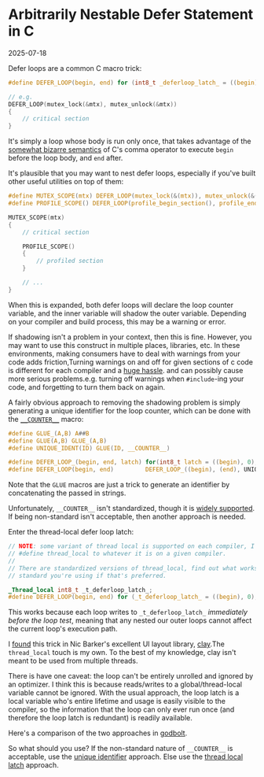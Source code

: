 # Arbitrarily Nestable Defer Statement in C

<publish-date>2025-07-18</publish-date>

Defer loops are a common C macro trick:

```c
#define DEFER_LOOP(begin, end) for (int8_t _deferloop_latch_ = ((begin), 0); !_deferloop_latch_; _deferloop_latch_ = 1, (end))

// e.g.
DEFER_LOOP(mutex_lock(&mtx), mutex_unlock(&mtx))
{
    // critical section
}
```

It's simply a loop whose body is run only once, that takes advantage of the <a
    href="https://en.wikipedia.org/wiki/Comma_operator#Syntax"
    target="_blank">somewhat bizarre semantics</a> of C's comma operator to
execute `begin` before the loop body, and `end` after.

It's plausible that you may want to nest defer loops, especially if you've
built other useful utilities on top of them:

```c
#define MUTEX_SCOPE(mtx) DEFER_LOOP(mutex_lock(&(mtx)), mutex_unlock(&(mtx)))
#define PROFILE_SCOPE() DEFER_LOOP(profile_begin_section(), profile_end_section())

MUTEX_SCOPE(mtx)
{
    // critical section

    PROFILE_SCOPE()
    {
        // profiled section
    }

    // ...
}
```

When this is expanded, both defer loops will declare the loop counter variable,
and the inner variable will shadow the outer variable. Depending on your
compiler and build process, this may be a warning or error.

If shadowing isn't a problem in your context, then this is fine. However, you
may want to use this construct in multiple places, libraries, etc. In these
environments, making consumers have to deal with warnings from your code adds
friction,<fn>Turning warnings on and off for given sections of c code is
    different for each compiler and a <a
        href="https://github.com/beaumccartney/root_c/blob/db39ac541d2700a7ba5352fc76049d57defc943f/layers/base/base_strings.c#L1-L16"
        target="_blank">huge hassle</a>.</fn> and can possibly cause more
serious problems.<fn>e.g. turning off warnings when `#include`-ing your code,
    and forgetting to turn them back on again.</fn>

A fairly obvious approach to removing the shadowing problem is simply <span
    id="unique-ident-code">generating a unique identifier for the loop
    counter</span>, which can be done with the <a
    href="https://www.open-std.org/JTC1/sc22/wg14/www/docs/n3457.htm"
    target="_blank">`__COUNTER__`</a> macro:

```c
#define GLUE_(A,B) A##B
#define GLUE(A,B) GLUE_(A,B)
#define UNIQUE_IDENT(ID) GLUE(ID, __COUNTER__)

#define DEFER_LOOP_(begin, end, latch) for(int8_t latch = ((begin), 0); !latch; latch = 1, (end))
#define DEFER_LOOP(begin, end)         DEFER_LOOP_((begin), (end), UNIQUE_IDENT(_deferloop_latch_))
```

Note that the `GLUE` macros are just a trick to generate an identifier by
concatenating the passed in strings.

Unfortunately, `__COUNTER__` isn't standardized, though it is <a
    href="https://isocpp.org/files/papers/P3384R0.html#rationale-for-standardization"
    target="_blank">widely supported</a>. If being non-standard isn't
acceptable, then another approach is needed.

Enter the <span id="thread-local-latch-code">thread-local defer loop latch:</span>

```c
// NOTE: some variant of thread local is supported on each compiler, I just
// #define thread_local to whatever it is on a given compiler.
//
// There are standardized versions of thread_local, find out what works in the
// standard you're using if that's preferred.

_Thread_local int8_t _t_deferloop_latch_;
#define DEFER_LOOP(begin, end) for (_t_deferloop_latch_ = ((begin), 0); !_t_deferloop_latch_; _t_deferloop_latch_ = 1, (end))
```

This works because each loop writes to `_t_deferloop_latch_` *immediately
before the loop test*, meaning that any nested our outer loops cannot affect
the current loop's execution path.

I <a
    href="https://github.com/nicbarker/clay/blob/91c6d0577409908e4bfa1e6930e8f3cea82ec7f0/clay.h#L104-L141"
    target="_blank">found</a> this trick in Nic Barker's excellent UI layout
library, <a href="https://www.nicbarker.com/clay"
    target="_blank">clay</a>.<fn>The `thread_local` touch is my own. To the
    best of my knowledge, clay isn't meant to be used from multiple
    threads.</fn>

There is have one caveat: the loop can't be entirely unrolled and ignored by an
optimizer. I think this is because reads/writes to a global/thread-local
variable cannot be ignored. With the usual approach, the loop latch is a local
variable who's entire lifetime and usage is easily visible to the compiler, so
the information that the loop can only ever run once (and therefore the loop
latch is redundant) is readily available.

Here's a comparison of the two approaches in <a href="https://godbolt.org/z/MrMeGj381" target="_blank">godbolt</a>.

So what should you use? If the non-standard nature of `__COUNTER__` is
acceptable, use the [unique identifier](#unique-ident-code) approach. Else use
the [thread local latch](#thread-local-latch-code) approach.
